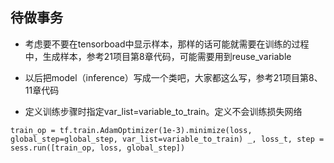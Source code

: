 ## 待做事务

- 考虑要不要在tensorboad中显示样本，那样的话可能就需要在训练的过程中，生成样本，参考21项目第8章代码，可能需要用到reuse_variable

- 以后把model（inference）写成一个类吧，大家都这么写，参考21项目第8、11章代码

- 定义训练步骤时指定var_list=variable_to_train。定义不会训练损失网络

`train_op = tf.train.AdamOptimizer(1e-3).minimize(loss, global_step=global_step, var_list=variable_to_train)
_, loss_t, step = sess.run([train_op, loss, global_step])`









